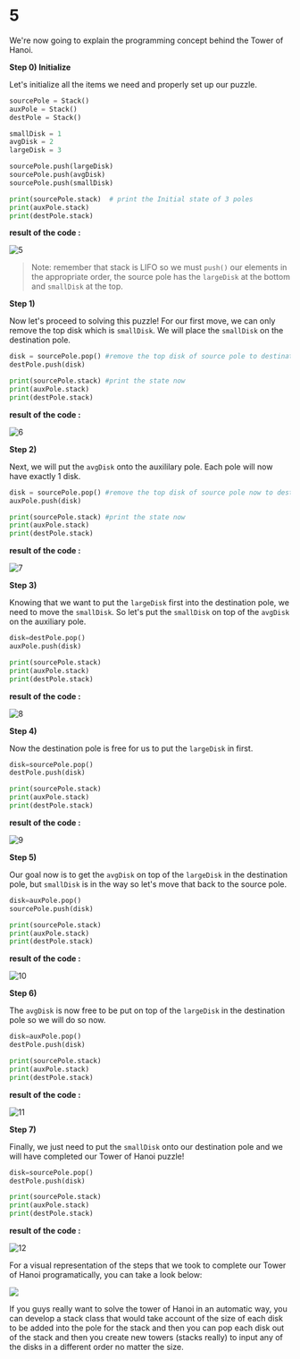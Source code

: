 # 5

We're now going to explain the programming concept behind the Tower of Hanoi.

**Step 0\) Initialize**

Let's initialize all the items we need and properly set up our puzzle.

```python
sourcePole = Stack()
auxPole = Stack()
destPole = Stack()

smallDisk = 1
avgDisk = 2
largeDisk = 3

sourcePole.push(largeDisk)
sourcePole.push(avgDisk)
sourcePole.push(smallDisk)

print(sourcePole.stack)  # print the Initial state of 3 poles
print(auxPole.stack)
print(destPole.stack)
```

**result of the code :**

![5](https://projectbit.s3-us-west-1.amazonaws.com/darlene/labs/stacks5.jpg)

> Note: remember that stack is LIFO so we must `push()` our elements in the appropriate order, the source pole has the `largeDisk` at the bottom and `smallDisk` at the top.

**Step 1\)**

Now let's proceed to solving this puzzle! For our first move, we can only remove the top disk which is `smallDisk`. We will place the `smallDisk` on the destination pole.

```python
disk = sourcePole.pop() #remove the top disk of source pole to destination pole
destPole.push(disk)

print(sourcePole.stack) #print the state now
print(auxPole.stack)
print(destPole.stack)
```

**result of the code :**

![6](https://projectbit.s3-us-west-1.amazonaws.com/darlene/labs/stacks6.jpg)

**Step 2\)**

Next, we will put the `avgDisk` onto the auxililary pole. Each pole will now have exactly 1 disk.

```python
disk = sourcePole.pop() #remove the top disk of source pole now to destination pole
auxPole.push(disk)

print(sourcePole.stack) #print the state now
print(auxPole.stack)
print(destPole.stack)
```

**result of the code :**

![7](https://projectbit.s3-us-west-1.amazonaws.com/darlene/labs/stacks7.jpg)

**Step 3\)**

Knowing that we want to put the `largeDisk` first into the destination pole, we need to move the `smallDisk`. So let's put the `smallDisk` on top of the `avgDisk` on the auxiliary pole.

```python
disk=destPole.pop()
auxPole.push(disk)

print(sourcePole.stack)
print(auxPole.stack)
print(destPole.stack)
```

**result of the code :**

![8](https://projectbit.s3-us-west-1.amazonaws.com/darlene/labs/stacks8.jpg)

**Step 4\)**

Now the destination pole is free for us to put the `largeDisk` in first.

```python
disk=sourcePole.pop()
destPole.push(disk)

print(sourcePole.stack)
print(auxPole.stack)
print(destPole.stack)
```

**result of the code :**

![9](https://projectbit.s3-us-west-1.amazonaws.com/darlene/labs/stacks9.jpg)

**Step 5\)**

Our goal now is to get the `avgDisk` on top of the `largeDisk` in the destination pole, but `smallDisk` is in the way so let's move that back to the source pole.

```python
disk=auxPole.pop()
sourcePole.push(disk)

print(sourcePole.stack)
print(auxPole.stack)
print(destPole.stack)
```

**result of the code :**

![10](https://projectbit.s3-us-west-1.amazonaws.com/darlene/labs/stacks10.jpg)

**Step 6\)**

The `avgDisk` is now free to be put on top of the `largeDisk` in the destination pole so we will do so now.

```python
disk=auxPole.pop()
destPole.push(disk)

print(sourcePole.stack)
print(auxPole.stack)
print(destPole.stack)
```

**result of the code :**

![11](https://projectbit.s3-us-west-1.amazonaws.com/darlene/labs/stacks11.jpg)

**Step 7\)**

Finally, we just need to put the `smallDisk` onto our destination pole and we will have completed our Tower of Hanoi puzzle!

```python
disk=sourcePole.pop()
destPole.push(disk)

print(sourcePole.stack)
print(auxPole.stack)
print(destPole.stack)
```

**result of the code :**

![12](https://projectbit.s3-us-west-1.amazonaws.com/darlene/labs/stacks12.jpg)

For a visual representation of the steps that we took to complete our Tower of Hanoi programatically, you can take a look below:

![](https://camo.githubusercontent.com/8e52409e5a737f70cc92f43f982cede3ad10885f/687474703a2f2f6d617468666f72756d2e6f72672f64722e6d6174682f6661712f6661712e6469736b332e676966)

If you guys really want to solve the tower of Hanoi in an automatic way, you can develop a stack class that would take account of the size of each disk to be added into the pole for the stack and then you can pop each disk out of the stack and then you create new towers \(stacks really\) to input any of the disks in a different order no matter the size.


